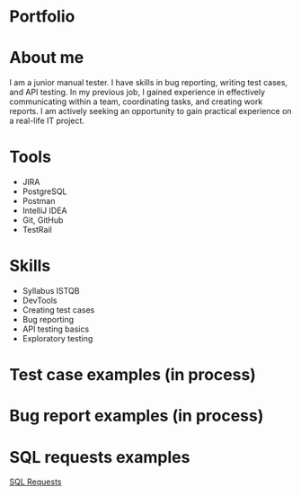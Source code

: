 # Portfolio


# About me
I am a junior manual tester. I have skills in bug reporting, writing test cases, and API testing. In my previous job, I gained experience in effectively communicating within a team, coordinating tasks, and creating work reports. 
I am actively seeking an opportunity to gain practical experience on a real-life IT project. 


# Tools
- JIRA
- PostgreSQL
- Postman
- IntelliJ IDEA
- Git, GitHub
- TestRail

# Skills
- Syllabus ISTQB
- DevTools
- Creating test cases
- Bug reporting
- API testing basics
- Exploratory testing

# Test case examples (in process)

# Bug report examples (in process)

# SQL requests examples
  [SQL Requests](https://github.com/Yuliya-Kasutskaya/Portfolio-Yuliya-Kasutskaya/tree/main/sql_requests)

  




